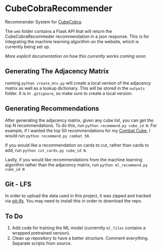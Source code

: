 # CubeCobraRecommender

Recommender System for [CubeCobra](https://cubecobra.com/).

The `web` folder contains a Flask API that will return the CubeCobraRecommeder recommendation in a json response. This is for integrating the machine learning algorithm on the website, which is currently being set up.

*More explicit documentation on how this currently works coming soon.*

## Generating The Adjacency Matrix

running `python create_mtx.py` will create a local version of the adjacency matrix as well as a lookup dictionary. This will be stored in the `outputs` folder. It is in `.gitignore`, so make sure to create a local version.

## Generating Recommendations

After generating the adjacency matrix, given any cube list, you can get the top N recommendations. To do this, run `python recommend.py cube_id N`. For example, if I wanted the top 50 recommendations for my [Combat Cube](https://cubecobra.com/cube/list/combat), I would run `python recommend.py combat 50`.

If you would like a recommendation on cards to cut, rather than cards to add, run `python cut_cards.py cube_id N`.

Lastly, if you would like recommendations from the machine learning algorithm rather than the adjacency matrix, run `python ml_recommend.py cube_id N`

## Git - LFS

In order to upload the data used in this project, it was zipped and tracked via [git-lfs](https://git-lfs.github.com/). You may need to install this in order to download the repo.

## To Do

1. Add code for training the ML model (currerntly `ml_files` contains a wrapped pretrained version).
2. Clean up repository to have a better structure. Comment everything. Separate scripts from source.

